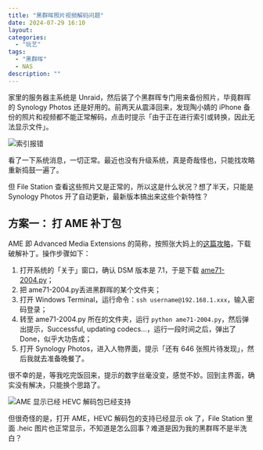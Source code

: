 ```yaml
---
title: "黑群晖照片视频解码问题"
date: 2024-07-29 16:10
layout: 
categories: 
  - "玩艺"
tags: 
  - "黑群晖"
  - NAS
description: ""
---
```

家里的服务器主系统是 Unraid，然后装了个黑群晖专门用来备份照片，毕竟群晖的 Synology Photos 还是好用的。前两天从震泽回来，发现陶小婧的 iPhone 备份的照片和视频都不能正常解码，点击时提示「由于正在进行索引或转换，因此无法显示文件」。

![索引报错](https://media.kaerozhi.com/2025/06/c9291eb212a7727cb035881ed709ac8c.webp)

看了一下系统消息，一切正常。最近也没有升级系统，真是奇哉怪也，只能找攻略重新捣鼓一遍了。

但 File Station 查看这些照片又是正常的，所以这是什么状况？想了半天，只能是 Synology Photos 开了自动更新，最新版本搞出来这些个新特性？

## 方案一： 打 AME 补丁包

AME 即 Advanced Media Extensions 的简称，按照张大妈上的[这篇攻略](https://post.smzdm.com/p/a7pw05r9/)，下载破解补丁。操作步骤如下：

1. 打开系统的「关于」窗口，确认 DSM 版本是 7.1，于是下载 [ame71-2004.py](http://code.imnks.com/ame3patch/ame71-2004.py "http://code.imnks.com/ame3patch/ame71-2004.py")；
2. 把 ame71-2004.py丢进黑群晖的某个文件夹；
3. 打开 Windows Terminal，运行命令：`ssh username@192.168.1.xxx`，输入密码登录；
4. 转至 ame71-2004.py 所在的文件夹，运行  `python ame71-2004.py`，然后弹出提示，Successful, updating codecs...，运行一段时间之后，弹出了 Done，似乎大功告成；
5. 打开 Synology Photos，进入人物界面，提示「还有 646 张照片待发现」，然后我就去准备晚餐了。

很不幸的是，等我吃完饭回来，提示的数字丝毫没变，感觉不妙。回到主界面，确实没有解决，只能换个思路了。

![AME 显示已经 HEVC 解码包已经支持](https://media.kaerozhi.com/2025/06/39cbf9a85a5e3aa3345a8dddc58adbf9.webp)

但很奇怪的是，打开 AME，HEVC 解码包的支持已经显示 ok 了，File Station 里面 .heic 图片也正常显示，不知道是怎么回事？难道是因为我的黑群晖不是半洗白？